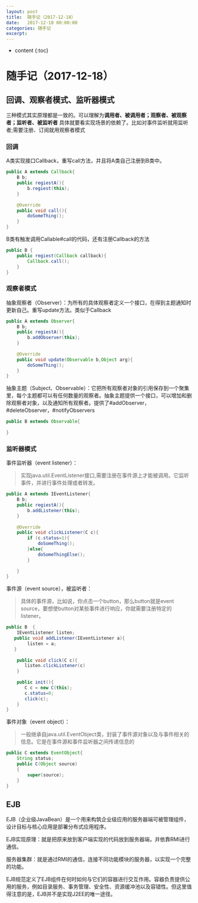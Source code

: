 ```yaml
---
layout: post
title:  随手记（2017-12-18）
date:   2017-12-18 00:00:00
categories: 随手记
excerpt: 
---
```


* content
{:toc}

# 随手记（2017-12-18）

## 回调、观察者模式、监听器模式
三种模式其实原理都是一致的。可以理解为**调用者、被调用者；观察者、被观察者；监听者、被监听者**
具体就要看实现场景的依赖了。比如对事件监听就用监听者;需要注册、订阅就用观察者模式
### 回调
A类实现接口Callback，重写call方法，并且将A类自己注册到B类中。

```java
public A extends Callback{
    B b;
    public regiestA(){
        b.regiest(this);
    }
    
    @Override
    public void call(){
        doSomeThing();
    }
}
```
B类有触发调用Callable#call的代码，还有注册Callback的方法

```java
public B {
    public regiest(Callback callback){
        Callback.call();
    }
}
```
### 观察者模式
抽象观察者（Observer）：为所有的具体观察者定义一个接口，在得到主题通知时更新自己。重写update方法。类似于Callback

```java
public A extends Observer{
    B b;
    public regiestA(){
        b.addObserver(this);
    }
    
    @Override
    public void update(Observable b,Object arg){
        doSomeThing();
    }
}
```

抽象主题（Subject、Observable）：它把所有观察者对象的引用保存到一个聚集里，每个主题都可以有任何数量的观察者。抽象主题提供一个接口，可以增加和删除观察者对象，以及通知所有观察者。提供了#addObserver，#deleteObserver，#notifyObservers

```java
public B extends Observable{
    
}
```
### 监听器模式 
事件监听器（event listener）：
>实现java.util.EventListener接口,需要注册在事件源上才能被调用。它监听事件，并进行事件处理或者转发。

```java
public A extends IEventListener{
    B b;
    public regiestA(){
        b.addListener(this);
    }
    
    @Override
    public void clickListener(C c){
        if (c.status=1){
            doSomeThing();
        }else{
            doSomeThingElse();
        }
        
    }
}
```
事件源（event source），被监听者：
>具体的事件源，比如说，你点击一个button，那么button就是event source，要想使button对某些事件进行响应，你就需要注册特定的listener。

```java
public B  {
    IEventListener listen;
   public void addListener(IEventListener a){
        listen = a;
   }
	
	public void click(C c){
	   listen.clickListener(c)
	}
	
	public init(){
	   C c = new C(this);
	   c.status=0;
	   click(c);
	}
}
```
事件对象（event object）：
>一般继承自java.util.EventObject类，封装了事件源对象以及与事件相关的信息。它是在事件源和事件监听器之间传递信息的

```java
public C extends EventObject{
    String status;
    public C(Object source)
	{
		super(source);
	}
}
```

## EJB
EJB（企业级JavaBean）是一个用来构筑企业级应用的服务器端可被管理组件， 设计目标与核心应用是部署分布式应用程序。

EJB实现原理：就是把原来放到客户端实现的代码放到服务器端，并依靠RMI进行通信。

服务器集群：就是通过RMI的通信，连接不同功能模块的服务器，以实现一个完整的功能。 

EJB规范定义了EJB组件在何时如何与它们的容器进行交互作用。容器负责提供公用的服务，例如目录服务、事务管理、安全性、资源缓冲池以及容错性。但这里值得注意的是，EJB并不是实现J2EE的唯一途径。









